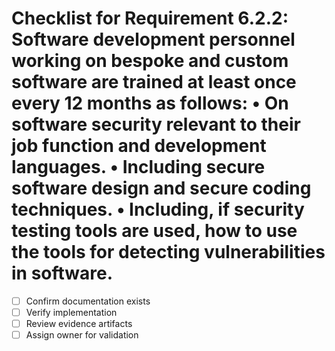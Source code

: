 # Checklist for Requirement 6.2.2: Software development personnel working on bespoke and custom software are trained at least once every 12 months as follows: • On software security relevant to their job function and development languages. • Including secure software design and secure coding techniques. • Including, if security testing tools are used, how to use the tools for detecting vulnerabilities in software.

- [ ] Confirm documentation exists
- [ ] Verify implementation
- [ ] Review evidence artifacts
- [ ] Assign owner for validation
